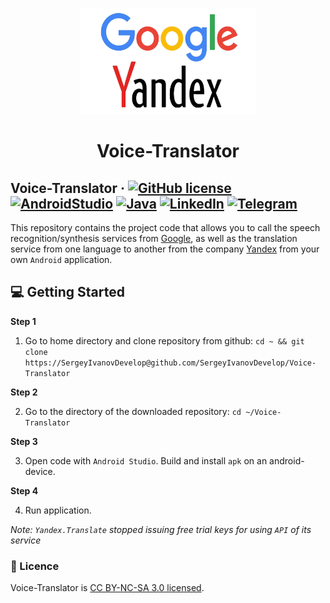 <p align="center">
  <a href="https://github.com/SergeyIvanovDevelop/Voice-Translator">
    <img alt="Voice-Translator" src="./resources/logo.png" width="280" height="170"/>
  </a>
</p>
<h1 align="center">
  Voice-Translator
</h1>

## Voice-Translator &middot; [![GitHub license](https://img.shields.io/badge/license-CC%20BY--NC--SA%203.0-blue)](./LICENSE) [![AndroidStudio](https://img.shields.io/badge/IDE-AndroidStudio-blue)](https://developer.android.com/studio) [![Java](https://img.shields.io/badge/lang-Java-9cf)](https://www.java.com/) [![LinkedIn](https://img.shields.io/badge/linkedin-Sergey%20Ivanov-blue)](https://www.linkedin.com/in/sergey-ivanov-33413823a/) [![Telegram](https://img.shields.io/badge/telegram-%40SergeyIvanov__dev-blueviolet)](https://t.me/SergeyIvanov_dev) ##

This repository contains the project code that allows you to call the speech recognition/synthesis services from [Google](https://www.google.com/), as well as the translation service from one language to another from the company [Yandex](https://yandex.ru/) from your own `Android` application.

## :computer: Getting Started  ##

**Step 1**

1. Go to home directory and clone repository from github: `cd ~ && git clone https://SergeyIvanovDevelop@github.com/SergeyIvanovDevelop/Voice-Translator`

**Step 2**<br>

2. Go to the directory of the downloaded repository: `cd ~/Voice-Translator`

**Step 3**<br>

3. Open code with `Android Studio`. Build and install `apk` on an android-device.


**Step 4**<br>

4. Run application.

_Note: `Yandex.Translate` stopped issuing free trial keys for using `API` of its service_

### :bookmark_tabs: Licence ###
Voice-Translator is [CC BY-NC-SA 3.0 licensed](./LICENSE).
